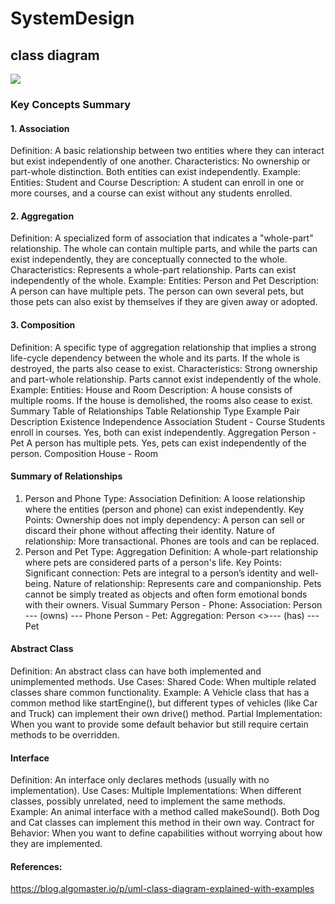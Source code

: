 # SystemDesign
## class diagram
![](https://substackcdn.com/image/fetch/f_auto,q_auto:good,fl_progressive:steep/https%3A%2F%2Fsubstack-post-media.s3.amazonaws.com%2Fpublic%2Fimages%2F72d3654b-44b5-4708-a634-527534bd0937_3772x3040.png)

### Key Concepts Summary
#### 1. Association
Definition: A basic relationship between two entities where they can interact but exist independently of one another.
Characteristics:
No ownership or part-whole distinction.
Both entities can exist independently.
Example:
Entities: Student and Course
Description: A student can enroll in one or more courses, and a course can exist without any students enrolled.
#### 2. Aggregation
Definition: A specialized form of association that indicates a "whole-part" relationship. The whole can contain multiple parts, and while the parts can exist independently, they are conceptually connected to the whole.
Characteristics:
Represents a whole-part relationship.
Parts can exist independently of the whole.
Example:
Entities: Person and Pet
Description: A person can have multiple pets. The person can own several pets, but those pets can also exist by themselves if they are given away or adopted.
#### 3. Composition
Definition: A specific type of aggregation relationship that implies a strong life-cycle dependency between the whole and its parts. If the whole is destroyed, the parts also cease to exist.
Characteristics:
Strong ownership and part-whole relationship.
Parts cannot exist independently of the whole.
Example:
Entities: House and Room
Description: A house consists of multiple rooms. If the house is demolished, the rooms also cease to exist.
Summary Table of Relationships
Table
Relationship Type	Example Pair	Description	Existence Independence
Association	Student - Course	Students enroll in courses.	Yes, both can exist independently.
Aggregation	Person - Pet	A person has multiple pets.	Yes, pets can exist independently of the person.
Composition	House - Room

#### Summary of Relationships
1. Person and Phone
Type: Association
Definition: A loose relationship where the entities (person and phone) can exist independently.
Key Points:
Ownership does not imply dependency: A person can sell or discard their phone without affecting their identity.
Nature of relationship: More transactional. Phones are tools and can be replaced.
2. Person and Pet
Type: Aggregation
Definition: A whole-part relationship where pets are considered parts of a person's life.
Key Points:
Significant connection: Pets are integral to a person’s identity and well-being.
Nature of relationship: Represents care and companionship. Pets cannot be simply treated as objects and often form emotional bonds with their owners.
Visual Summary
Person - Phone:
Association: Person --- (owns) --- Phone
Person - Pet:
Aggregation: Person <>--- (has) --- Pet

#### Abstract Class
Definition: An abstract class can have both implemented and unimplemented methods.
Use Cases:
Shared Code: When multiple related classes share common functionality.
Example: A Vehicle class that has a common method like startEngine(), but different types of vehicles (like Car and Truck) can implement their own drive() method.
Partial Implementation: When you want to provide some default behavior but still require certain methods to be overridden.

#### Interface
Definition: An interface only declares methods (usually with no implementation).
Use Cases:
Multiple Implementations: When different classes, possibly unrelated, need to implement the same methods.
Example: An animal interface with a method called makeSound(). Both Dog and Cat classes can implement this method in their own way.
Contract for Behavior: When you want to define capabilities without worrying about how they are implemented.

#### References:
https://blog.algomaster.io/p/uml-class-diagram-explained-with-examples
